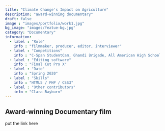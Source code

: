 ```yaml
---
title: "Climate Change's Impact on Agriculture"
description: "award-winning documentary"
draft: false
image : "images/portfolio/work1.jpg"
bg_image: "images/featue-bg.jpg"
category: "Documentary"
information:
  - label : "Role"
    info : "filmmaker, producer, editor, interviewer"
  - label : "Competitions"
    info : "C-Span StudentCam, Ghandi Brigade, All American High School Film Festival"
  - label : "Editing software"
    info : "Final Cut Pro X"
  - label : "Date"
    info : "Spring 2020"
  - label : "Skills"
    info : "HTML5 / PHP / CSS3"
  - label : "Other contributors"
    info : "Clara Rayburn"
---
```


## Award-winning Documentary film

put the link here 